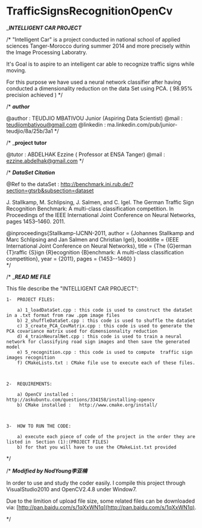 TrafficSignsRecognitionOpenCv
=============================




______________________INTELLIGENT  CAR  PROJECT_____________________

/* "Intelligent Car" is a project conducted in national school of applied sciences Tanger-Morocco during summer 2014 and more precisely within the
    Image Processing Laboratry.

   It's Goal is to aspire to an intelligent car able to  recognize traffic  signs while moving.
	
   For this purpose we have used a neural network classifier after having conducted a dimensionality reduction on the data Set using PCA.  ( 98.95% precision achieved )
*/


/*              _______author_______

   @author   :  TEUDJIO MBATIVOU Junior (Aspiring Data Scientist)
   @mail     :  teudjiombativou@gmail.com 
   @linkedin :  ma.linkedin.com/pub/junior-teudjio/8a/25b/3a1
*/


/* 		_______project tutor______
   
   @tutor   :  ABDELHAK Ezzine ( Professor at ENSA Tanger)
   @mail    :  ezzine.abdelhak@gmail.com
*/

 

/* 		_______DataSet Citation_______


   @Ref to the dataSet : http://benchmark.ini.rub.de/?section=gtsrb&subsection=dataset
   
   J. Stallkamp, M. Schlipsing, J. Salmen, and C. Igel. The German Traffic Sign Recognition Benchmark: A multi-class classification competition. 
   In Proceedings of    the IEEE International Joint Conference on Neural Networks, pages 1453–1460. 2011.

   @inproceedings{Stallkamp-IJCNN-2011,
    author = {Johannes Stallkamp and Marc Schlipsing and Jan Salmen and Christian Igel},
    booktitle = {IEEE International Joint Conference on Neural Networks},
    title = {The {G}erman {T}raffic {S}ign {R}ecognition {B}enchmark: A multi-class classification competition},
    year = {2011},
    pages = {1453--1460}
    }   
*/


/* 		________READ ME FILE_______
  
   This file describe the "INTELLIGENT CAR PROJECT":

	1-  PROJECT FILES:

		a) 1_loadDataSet.cpp : this code is used to construct the dataSet  in a .txt format from raw .ppm image files
		b) 2_shuffleDataSet.cpp : this code is used to shuffle the dataSet 
		c) 3_create_PCA_CovMatrix.cpp : this code is used to generate the PCA covariance matrix used for dimensionnality reduction
		d) 4_trainNeuralNet.cpp : this code is used to train a neural network for classifying road sign images and then save the generated model
		e) 5_recognition.cpp : this code is used to compute  traffic sign images recognition
		f) CMakeLists.txt : CMake file use to execute each of these files.



	2-  REQUIREMENTS:
		
		a) OpenCV installed :  http://askubuntu.com/questions/334158/installing-opencv
		b) CMake installed :   http://www.cmake.org/install/ 

	

	3-  HOW TO RUN THE CODE:
		
		a) execute each piece of code of the project in the order they are listed in  Section (1):(PROJECT FILES)
		b) for that you will have to use the CMakeList.txt provided 
		

*/

/* _______Modified by NodYoung李亚楠_______
	
   In order to use and study the coder easily. I compile this project through VisualStudio2010 and OpenCV2.4.8 under Window7.

   Due to the limition of upload file size, some related files can be downloaded via: [http://pan.baidu.com/s/1qXxWN1q](http://pan.baidu.com/s/1qXxWN1q).

*/
